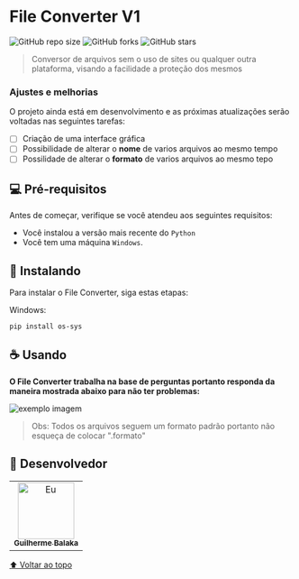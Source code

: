# File Converter V1

![GitHub repo size](https://img.shields.io/github/repo-size/BalakaDEV/File-Converter-V1?style=for-the-badge)
![GitHub forks](https://img.shields.io/github/forks/BalakaDEV/File-Converter-V1?style=for-the-badge)
![GitHub stars](https://img.shields.io/github/stars/BalakaDEV/File-Converter-V1?style=for-the-badge)


> Conversor de arquivos sem o uso de sites ou qualquer outra plataforma, visando a facilidade a proteção dos mesmos

### Ajustes e melhorias

O projeto ainda está em desenvolvimento e as próximas atualizações serão voltadas nas seguintes tarefas:

- [ ] Criação de uma interface gráfica
- [ ] Possibilidade de alterar o **nome** de varios arquivos ao mesmo tempo
- [ ] Possilidade de alterar o **formato** de varios arquivos ao mesmo tepo

## 💻 Pré-requisitos

Antes de começar, verifique se você atendeu aos seguintes requisitos:
* Você instalou a versão mais recente do `Python`
* Você tem uma máquina `Windows`.

## 🚀 Instalando 

Para instalar o File Converter, siga estas etapas:

Windows:
```
pip install os-sys
```

## ☕ Usando 

**O File Converter trabalha na base de perguntas portanto responda da maneira mostrada abaixo para não ter problemas:**

<img src="https://media.discordapp.net/attachments/799515684278632468/880185720843669604/unknown.png?width=948&height=182" alt="exemplo imagem">

> Obs: Todos os arquivos seguem um formato padrão portanto não esqueça de colocar ".formato"

## 🤝 Desenvolvedor

<table>
  <tr>
    <td align="center">
      <a href="#">
        <img src="https://media.discordapp.net/attachments/799515684278632468/880192884622630932/unknown.png" width="100px;" alt="Eu"/><br>
        <sub>
          <b>Guilherme Balaka</b>
        </sub>
      </a>
    </td>
</table>


[⬆ Voltar ao topo](#File-Converter-V1)<br>


